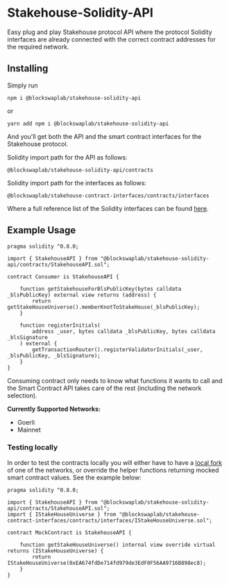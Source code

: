 # Stakehouse-Solidity-API
Easy plug and play Stakehouse protocol API where the protocol Solidity interfaces are already connected with the correct contract addresses for the required network.

## Installing

Simply run
```
npm i @blockswaplab/stakehouse-solidity-api
```

or
```
yarn add npm i @blockswaplab/stakehouse-solidity-api
```

And you'll get both the API and the smart contract interfaces for the Stakehouse protocol.

Solidity import path for the API as follows:
```
@blockswaplab/stakehouse-solidity-api/contracts
```

Solidity import path for the interfaces as follows:
```
@blockswaplab/stakehouse-contract-interfaces/contracts/interfaces
```

Where a full reference list of the Solidity interfaces can be found [here](https://github.com/stakehouse-dev/stakehouse-contract-interfaces).

## Example Usage

```solidity
pragma solidity ^0.8.0;

import { StakehouseAPI } from "@blockswaplab/stakehouse-solidity-api/contracts/StakehouseAPI.sol";

contract Consumer is StakehouseAPI {

    function getStakehouseForBlsPublicKey(bytes calldata _blsPublicKey) external view returns (address) {
        return getStakeHouseUniverse().memberKnotToStakeHouse(_blsPublicKey);
    }

    function registerInitials(
        address _user, bytes calldata _blsPublicKey, bytes calldata _blsSignature
    ) external {
        getTransactionRouter().registerValidatorInitials(_user, _blsPublicKey, _blsSignature);
    }
}
```

Consuming contract only needs to know what functions it wants to call and the Smart Contract API takes care of the rest (including the network selection).

**Currently Supported Networks:**

- Goerli
- Mainnet

### Testing locally

In order to test the contracts locally you will either have to have a [local fork](https://hardhat.org/hardhat-network/docs/guides/forking-other-networks) of one of the networks, or override the helper functions returning mocked smart contract values. See the example below:

```solidity
pragma solidity ^0.8.0;

import { StakehouseAPI } from "@blockswaplab/stakehouse-solidity-api/contracts/StakehouseAPI.sol";
import { IStakeHouseUniverse } from "@blockswaplab/stakehouse-contract-interfaces/contracts/interfaces/IStakeHouseUniverse.sol";

contract MockContract is StakehouseAPI {

    function getStakeHouseUniverse() internal view override virtual returns (IStakeHouseUniverse) {
        return IStakeHouseUniverse(0xEA674fdDe714fd979de3EdF0F56AA9716B898ec8);
    }
}
```
